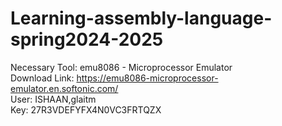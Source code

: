 # Learning-assembly-language-spring2024-2025
Necessary Tool: emu8086 - Microprocessor Emulator<br>
Download  Link: https://emu8086-microprocessor-emulator.en.softonic.com/<br>
User: ISHAAN,glaitm<br>
Key: 27R3VDEFYFX4N0VC3FRTQZX
